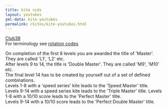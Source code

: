 ```yaml
---
title: kite vids 
layout: youtubes
yml-data: kite-youtubes
permalink: /kites/kite-youtubes.html 
---
```


[Club38](https://revkites.com/club-38/)  
For terminology see [rotation codes](/pages/kites/rotation-codes.html)

On completion of the first 8 levels you are awarded the title of 'Master'. They are called 'L1', 'L2' etc.  
After levels 9 to 14, the title is 'Double Master'. They are called 'M9', 'M10' etc.  
The final level 14 has to be created by yourself out of a set of defined combinations.  
Levels 1-8 with a 'speed series' kite leads to the 'Speed Master' title.  
Levels 9-14 with a speed series kite leads to the 'Triple Master' title.
Levels 1-8 with a 10/10 score leads to the 'Perfect Master' title.  
Levels 9-14 with a 10/10 score leads to the 'Perfect Double Master' title.  

